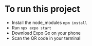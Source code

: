 # To run this project

- Install the node_modules `npm install`
- Run `npx expo start`
- Download Expo Go on your phone
- Scan the QR code in your terminal
